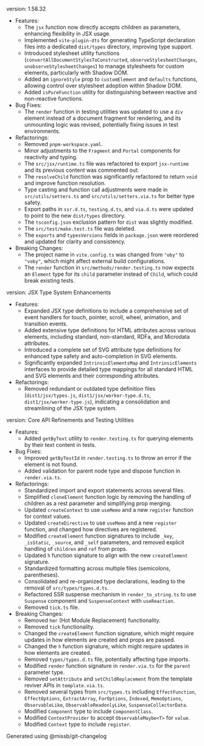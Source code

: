 version: 1.58.32
- Features:
  * The `jsx` function now directly accepts children as parameters, enhancing flexibility in JSX usage.
  * Implemented `vite-plugin-dts` for generating TypeScript declaration files into a dedicated `dist/types` directory, improving type support.
  * Introduced stylesheet utility functions (`convertAllDocumentStylesToConstructed`, `observeStylesheetChanges`, `unobserveStylesheetChanges`) to manage stylesheets for custom elements, particularly with Shadow DOM.
  * Added an `ignoreStyle` prop to `customElement` and `defaults` functions, allowing control over stylesheet adoption within Shadow DOM.
  * Added `isPureFunction` utility for distinguishing between reactive and non-reactive functions.
- Bug Fixes:
  * The `render` function in testing utilities was updated to use a `div` element instead of a document fragment for rendering, and its unmounting logic was revised, potentially fixing issues in test environments.
- Refactorings:
  * Removed `pnpm-workspace.yaml`.
  * Minor adjustments to the `Fragment` and `Portal` components for reactivity and typing.
  * The `src/jsx/runtime.ts` file was refactored to export `jsx-runtime` and its previous content was commented out.
  * The `resolveChild` function was significantly refactored to return `void` and improve function resolution.
  * Type casting and function call adjustments were made in `src/utils/setters.ts` and `src/utils/setters.via.ts` for better type safety.
  * Export paths in `ssr.d.ts`, `testing.d.ts`, and `via.d.ts` were updated to point to the new `dist/types` directory.
  * The `tsconfig.json` exclusion pattern for `dist` was slightly modified.
  * The `src/test/make.test.ts` file was deleted.
  * The `exports` and `typesVersions` fields in `package.json` were reordered and updated for clarity and consistency.
- Breaking Changes:
  * The project name in `vite.config.ts` was changed from `"oby"` to `"voby"`, which might affect external build configurations.
  * The `render` function in `src/methods/render.testing.ts` now expects an `Element` type for its `child` parameter instead of `Child`, which could break existing tests.

version: JSX Type System Enhancements
- Features:
  * Expanded JSX type definitions to include a comprehensive set of event handlers for touch, pointer, scroll, wheel, animation, and transition events.
  * Added extensive type definitions for HTML attributes across various elements, including standard, non-standard, RDFa, and Microdata attributes.
  * Introduced a complete set of SVG attribute type definitions for enhanced type safety and auto-completion in SVG elements.
  * Significantly expanded `IntrinsicElementsMap` and `IntrinsicElements` interfaces to provide detailed type mappings for all standard HTML and SVG elements and their corresponding attributes.
- Refactorings:
  * Removed redundant or outdated type definition files (`dist1/jsx/types.js`, `dist1/jsx/worker-type.d.ts`, `dist1/jsx/worker-type.js`), indicating a consolidation and streamlining of the JSX type system.

version: Core API Refinements and Testing Utilities
- Features:
  * Added `getByText` utility to `render.testing.ts` for querying elements by their text content in tests.
- Bug Fixes:
  * Improved `getByTestId` in `render.testing.ts` to throw an error if the element is not found.
  * Added validation for parent node type and dispose function in `render.via.ts`.
- Refactorings:
  * Standardized import and export statements across several files.
  * Simplified `cloneElement` function logic by removing the handling of children as a rest parameter and simplifying prop merging.
  * Updated `createContext` to use `useMemo` and a new `register` function for context values.
  * Updated `createDirective` to use `useMemo` and a new `register` function, and changed how directives are registered.
  * Modified `createElement` function signatures to include `_key`, `_isStatic`, `_source`, and `_self` parameters, and removed explicit handling of `children` and `ref` from props.
  * Updated `h` function signature to align with the new `createElement` signature.
  * Standardized formatting across multiple files (semicolons, parentheses).
  * Consolidated and re-organized type declarations, leading to the removal of `src/types/types.d.ts`.
  * Refactored SSR suspense mechanism in `render_to_string.ts` to use `Suspense` component and `SuspenseContext` with `useReaction`.
  * Removed `tick.ts` file.
- Breaking Changes:
  * Removed `hmr` (Hot Module Replacement) functionality.
  * Removed `tick` functionality.
  * Changed the `createElement` function signature, which might require updates in how elements are created and props are passed.
  * Changed the `h` function signature, which might require updates in how elements are created.
  * Removed `types/types.d.ts` file, potentially affecting type imports.
  * Modified `render` function signature in `render.via.ts` for the `parent` parameter type.
  * Removed `setAttribute` and `setChildReplacement` from the template reviver APIs in `template.via.ts`.
  * Removed several types from `src/types.ts` including `EffectFunction`, `EffectOptions`, `ExtractArray`, `ForOptions`, `Indexed`, `MemoOptions`, `ObservableLike`, `ObservableReadonlyLike`, `SuspenseCollectorData`.
  * Modified `Component` type to include `ComponentClass`.
  * Modified `ContextProvider` to accept `ObservableMaybe<T>` for `value`.
  * Modified `Context` type to include `register`.

Generated using @missb/git-changelog
